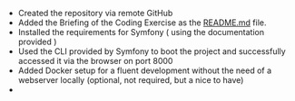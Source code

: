 + Created the repository via remote GitHub
+ Added the Briefing of the Coding Exercise as the [README.md](/README.md) file.
+ Installed the requirements for Symfony ( using the documentation provided )
+ Used the CLI provided by Symfony to boot the project and successfully accessed it via the browser on port 8000
+ Added Docker setup for a fluent development without the need of a webserver locally (optional, not required, but a nice to have)
+ 
